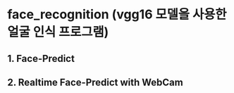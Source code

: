 # face_recognition (vgg16 모델을 사용한 얼굴 인식 프로그램)

## 1. Face-Predict

## 2. Realtime Face-Predict with WebCam
